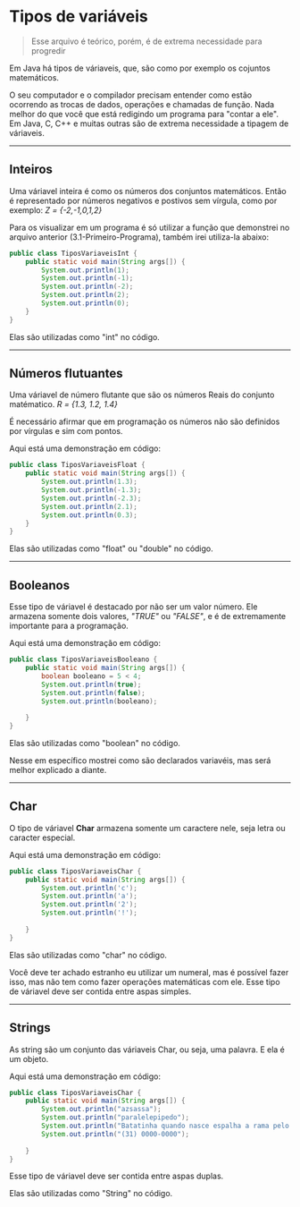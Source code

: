 <h1> Tipos de variáveis </h1>

>Esse arquivo é teórico, porém, é de extrema necessidade para progredir

Em Java há tipos de váriaveis, que, são como por exemplo os cojuntos matemáticos.

O seu computador e o compilador precisam entender como estão ocorrendo as trocas de dados, operações e chamadas de função. Nada melhor do que você que está redigindo um programa para "contar a ele". Em Java, C, C++ e muitas outras são de extrema necessidade a tipagem de váriaveis.
<hr>

<h2> Inteiros </h2>

Uma váriavel inteira é como os números dos conjuntos matemáticos. Então é representado por números negativos e postivos sem vírgula, como por exemplo: *Z = {-2,-1,0,1,2}*

Para os visualizar em um programa é só utilizar a função que demonstrei no arquivo anterior (3.1-Primeiro-Programa), também irei utiliza-la abaixo:

```java
public class TiposVariaveisInt {
    public static void main(String args[]) {
        System.out.println(1);
        System.out.println(-1);
        System.out.println(-2);
        System.out.println(2);
        System.out.println(0);
    }
}
```
Elas são utilizadas como "int" no código.
<hr>

<h2> Números flutuantes </h2>

Uma váriavel de número flutante que são os números Reais do conjunto matématico. *R = {1.3, 1.2, 1.4}*

É necessário afirmar que em programação os números não são definidos por vírgulas e sim com pontos.

Aqui está uma demonstração em código:
```java
public class TiposVariaveisFloat {
    public static void main(String args[]) {
        System.out.println(1.3);
        System.out.println(-1.3);
        System.out.println(-2.3);
        System.out.println(2.1);
        System.out.println(0.3);
    }
}
```
Elas são utilizadas como "float" ou "double" no código.
<hr>

<h2> Booleanos </h2>

Esse tipo de váriavel é destacado por não ser um valor número. Ele armazena somente dois valores, *"TRUE"* ou *"FALSE"*, e é de extremamente importante para a programação.

Aqui está uma demonstração em código:
```java
public class TiposVariaveisBooleano {
    public static void main(String args[]) {
        boolean booleano = 5 < 4;
        System.out.println(true);
        System.out.println(false);
        System.out.println(booleano);
        
    }
}
```
Elas são utilizadas como "boolean" no código.

Nesse em específico mostrei como são declarados variavéis, mas será melhor explicado a diante.
<hr>

<h2>Char</h2>

O tipo de váriavel **Char** armazena somente um caractere nele, seja letra ou caracter especial.

Aqui está uma demonstração em código:

```java
public class TiposVariaveisChar {
    public static void main(String args[]) {
        System.out.println('c');
        System.out.println('a');
        System.out.println('2');
        System.out.println('!');
        
    }
}
```
Elas são utilizadas como "char" no código.

Você deve ter achado estranho eu utilizar um numeral, mas é possível fazer isso, mas não tem como fazer operações matemáticas com ele.
Esse tipo de váriavel deve ser contida entre aspas simples.

<hr>
<h2>Strings</h2>
As string são um conjunto das váriaveis Char, ou seja, uma palavra. E ela é um objeto.

Aqui está uma demonstração em código:

```java
public class TiposVariaveisChar {
    public static void main(String args[]) {
        System.out.println("azsassa");
        System.out.println("paralelepipedo");
        System.out.println("Batatinha quando nasce espalha a rama pelo chão");
        System.out.println("(31) 0000-0000");
        
    }
}
```
Esse tipo de váriavel deve ser contida entre aspas duplas.

Elas são utilizadas como "String" no código.